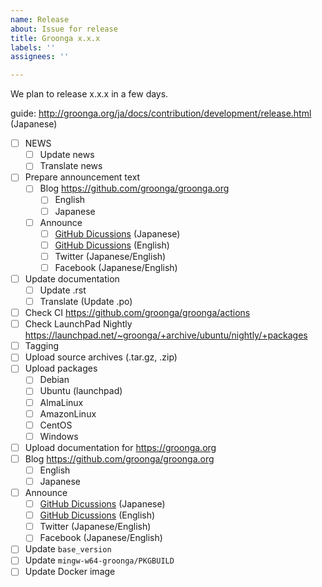 ```yaml
---
name: Release
about: Issue for release
title: Groonga x.x.x
labels: ''
assignees: ''

---
```


We plan to release x.x.x in a few days.

guide: http://groonga.org/ja/docs/contribution/development/release.html (Japanese)

- [ ] NEWS
  - [ ] Update news
  - [ ] Translate news
- [ ] Prepare announcement text
  - [ ] Blog https://github.com/groonga/groonga.org
    - [ ] English
    - [ ] Japanese
  - [ ] Announce
    - [ ] [GitHub Dicussions](https://github.com/groonga/groonga/discussions/categories/releases) (Japanese)
    - [ ] [GitHub Dicussions](https://github.com/groonga/groonga/discussions/categories/releases) (English)
    - [ ] Twitter (Japanese/English)
    - [ ] Facebook (Japanese/English)
- [ ] Update documentation
  - [ ] Update .rst
  - [ ] Translate (Update .po)
- [ ] Check CI https://github.com/groonga/groonga/actions
- [ ] Check LaunchPad Nightly https://launchpad.net/~groonga/+archive/ubuntu/nightly/+packages
- [ ] Tagging
- [ ] Upload source archives (.tar.gz, .zip)
- [ ] Upload packages
  - [ ] Debian
  - [ ] Ubuntu (launchpad)
  - [ ] AlmaLinux
  - [ ] AmazonLinux
  - [ ] CentOS
  - [ ] Windows
- [ ] Upload documentation for https://groonga.org
- [ ] Blog https://github.com/groonga/groonga.org
  - [ ] English
  - [ ] Japanese
- [ ] Announce
  - [ ] [GitHub Dicussions](https://github.com/groonga/groonga/discussions/categories/releases) (Japanese)
  - [ ] [GitHub Dicussions](https://github.com/groonga/groonga/discussions/categories/releases) (English)
  - [ ] Twitter (Japanese/English)
  - [ ] Facebook (Japanese/English)
- [ ] Update `base_version`
- [ ] Update `mingw-w64-groonga/PKGBUILD`
- [ ] Update Docker image
